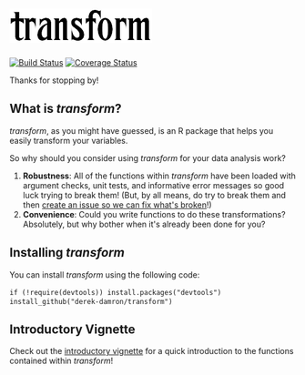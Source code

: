 # ![transform](transform_header.png)

[![Build Status](https://travis-ci.org/derek-damron/transform.svg?branch=master)](https://travis-ci.org/derek-damron/transform)
[![Coverage Status](https://img.shields.io/codecov/c/github/derek-damron/transform/master.svg)](https://codecov.io/github/derek-damron/transform?branch=master)

Thanks for stopping by!

## What is *transform*?

*transform*, as you might have guessed, is an R package that helps you easily transform your variables.

So why should you consider using *transform* for your data analysis work?

1. **Robustness**: All of the functions within *transform* have been loaded with argument checks, unit tests, and informative error messages so good luck trying to break them!  (But, by all means, do try to break them and then [create an issue so we can fix what's broken](https://github.com/derek-damron/transform/issues/new)!)
2. **Convenience**: Could you write functions to do these transformations? Absolutely, but why bother when it's already been done for you?

## Installing *transform*

You can install *transform* using the following code:

```
if (!require(devtools)) install.packages("devtools")
install_github("derek-damron/transform")
```

## Introductory Vignette

Check out the [introductory vignette](https://derek-damron.github.io/transform/) for a quick introduction to the functions contained within *transform*!
